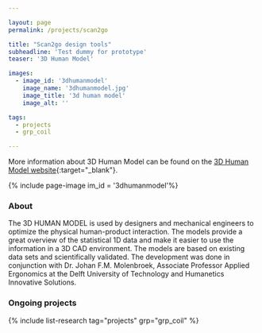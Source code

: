 ```yaml
---

layout: page
permalink: /projects/scan2go

title: "Scan2go design tools"
subheadline: 'Test dummy for prototype'
teaser: '3D Human Model'

images:
  - image_id: '3dhumanmodel'
    image_name: '3dhumanmodel.jpg'
    image_title: '3d human model'
    image_alt: ''  

tags: 
  - projects
  - grp_coil

---
```


More information about 3D Human Model can be found on the [3D Human Model website](https://3dhumanmodel.com/){:target="_blank"}.

{% include page-image im_id = '3dhumanmodel'%}

### About

The 3D HUMAN MODEL is used by designers and mechanical engineers to optimize the physical human-product interaction. The models provide a great overview of the statistical 1D data and make it easier to use the information in a 3D CAD environment. The models are based on existing data sets and scientifically validated. The development was done in conjunction with Dr. Johan F.M. Molenbroek, Associate Professor Applied Ergonomics at the Delft University of Technology and Humanetics Innovative Solutions.

### Ongoing projects

{% include list-research tag="projects" grp="grp_coil" %}
